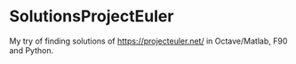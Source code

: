 # SolutionsProjectEuler

My try of finding solutions of https://projecteuler.net/ in Octave/Matlab, F90 and Python.
